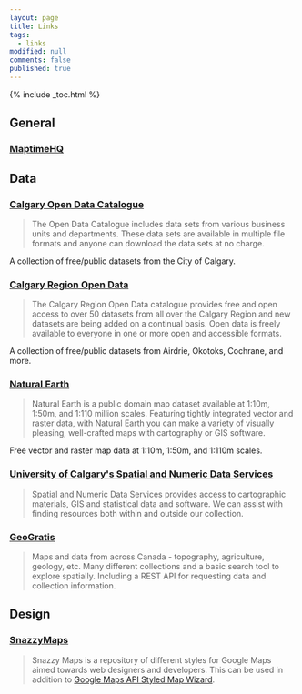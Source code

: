 ```yaml
---
layout: page
title: Links
tags:
  - links
modified: null
comments: false
published: true
---
```


{% include _toc.html %}

## General

### [MaptimeHQ](http://maptime.io)

## Data

### [Calgary Open Data Catalogue](https://data.calgary.ca/)

> The Open Data Catalogue includes data sets from various business units and departments. These data sets are available in multiple file formats and anyone can download the data sets at no charge.

A collection of free/public datasets from the City of Calgary.

### [Calgary Region Open Data](http://www.calgaryregionopendata.ca/)
> The Calgary Region Open Data catalogue provides free and open access to over 50 datasets from all over the Calgary Region and new datasets are being added on a continual basis. Open data is freely available to everyone in one or more open and accessible formats.

A collection of free/public datasets from Airdrie, Okotoks, Cochrane, and more.

### [Natural Earth](http://www.naturalearthdata.com/)

> Natural Earth is a public domain map dataset available at 1:10m, 1:50m, and 1:110 million scales. Featuring tightly integrated vector and raster data, with Natural Earth you can make a variety of visually pleasing, well-crafted maps with cartography or GIS software.

Free vector and raster map data at 1:10m, 1:50m, and 1:110m scales.

### [University of Calgary's Spatial and Numeric Data Services](http://library.ucalgary.ca/sands)

> Spatial and Numeric Data Services provides access to cartographic materials, GIS and statistical data and software. We can assist with finding resources both within and outside our collection.

### [GeoGratis](http://geogratis.cgdi.gc.ca/geogratis/Home)

> Maps and data from across Canada - topography, agriculture, geology, etc. Many different collections and a basic search tool to explore spatially. Including a REST API for requesting data and collection information.

## Design

### [SnazzyMaps](https://snazzymaps.com)

> Snazzy Maps is a repository of different styles for Google Maps aimed towards web designers and developers. This can be used in addition to [Google Maps API Styled Map Wizard](http://gmaps-samples-v3.googlecode.com/svn/trunk/styledmaps/wizard/index.html).

